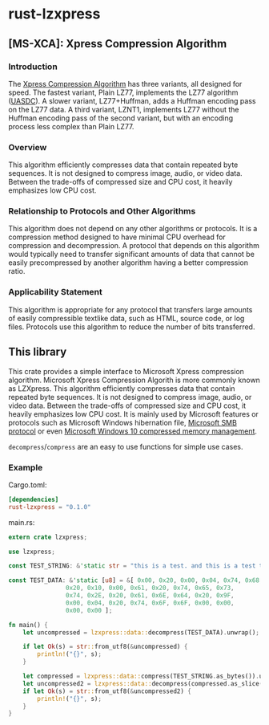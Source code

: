 # rust-lzxpress

## [MS-XCA]: Xpress Compression Algorithm
### Introduction
The [Xpress Compression Algorithm](https://docs.microsoft.com/en-us/openspecs/windows_protocols/ms-xca/a8b7cb0a-92a6-4187-a23b-5e14273b96f8) has three variants, all designed for speed.
The fastest variant, Plain LZ77, implements the LZ77 algorithm ([UASDC](https://go.microsoft.com/fwlink/?LinkId=90549)).
A slower variant, LZ77+Huffman, adds a Huffman encoding pass on the LZ77 data.
A third variant, LZNT1, implements LZ77 without the Huffman encoding pass of the second variant,
but with an encoding process less complex than Plain LZ77.
### Overview
This algorithm efficiently compresses data that contain repeated byte sequences. It is not designed to compress image, audio, or video data. Between the trade-offs of compressed size and CPU cost, it heavily emphasizes low CPU cost.
### Relationship to Protocols and Other Algorithms
This algorithm does not depend on any other algorithms or protocols. It is a compression method designed to have minimal CPU overhead for compression and decompression. A protocol that depends on this algorithm would typically need to transfer significant amounts of data that cannot be easily precompressed by another algorithm having a better compression ratio.
### Applicability Statement
This algorithm is appropriate for any protocol that transfers large amounts of easily compressible textlike data, such as HTML, source code, or log files. Protocols use this algorithm to reduce the number of bits transferred.

## This library
This crate provides a simple interface to Microsoft Xpress compression algorithm.  Microsoft Xpress Compression Algorith is more commonly known
as LZXpress. This algorithm efficiently compresses data that contain repeated byte sequences. It is not designed to
compress image, audio, or video data. Between the trade-offs of compressed size and CPU cost, it
heavily emphasizes low CPU cost. It is mainly used by Microsoft features or protocols such as Microsoft Windows hibernation file, [Microsoft SMB protocol](https://ftp.samba.org/pub/unpacked/samba_master/lib/compression/lzxpress.c)
or even [Microsoft Windows 10 compressed memory management](https://www.fireeye.com/content/dam/fireeye-www/blog/pdfs/finding-evil-in-windows-10-compressed-memory-wp.pdf).

`decompress`/`compress` are an easy to use functions for simple use cases.

### Example ###
Cargo.toml:
```toml
[dependencies]
rust-lzxpress = "0.1.0"
```
main.rs:
```Rust
extern crate lzxpress;

use lzxpress;

const TEST_STRING: &'static str = "this is a test. and this is a test too";

const TEST_DATA: &'static [u8] = &[ 0x00, 0x20, 0x00, 0x04, 0x74, 0x68, 0x69, 0x73,
                0x20, 0x10, 0x00, 0x61, 0x20, 0x74, 0x65, 0x73,
                0x74, 0x2E, 0x20, 0x61, 0x6E, 0x64, 0x20, 0x9F,
                0x00, 0x04, 0x20, 0x74, 0x6F, 0x6F, 0x00, 0x00,
                0x00, 0x00 ];

fn main() {
    let uncompressed = lzxpress::data::decompress(TEST_DATA).unwrap();

    if let Ok(s) = str::from_utf8(&uncompressed) {
        println!("{}", s);
    }

    let compressed = lzxpress::data::compress(TEST_STRING.as_bytes()).unwrap();
    let uncompressed2 = lzxpress::data::decompress(compressed.as_slice()).unwrap();
    if let Ok(s) = str::from_utf8(&uncompressed2) {
        println!("{}", s);
    }
}
```
